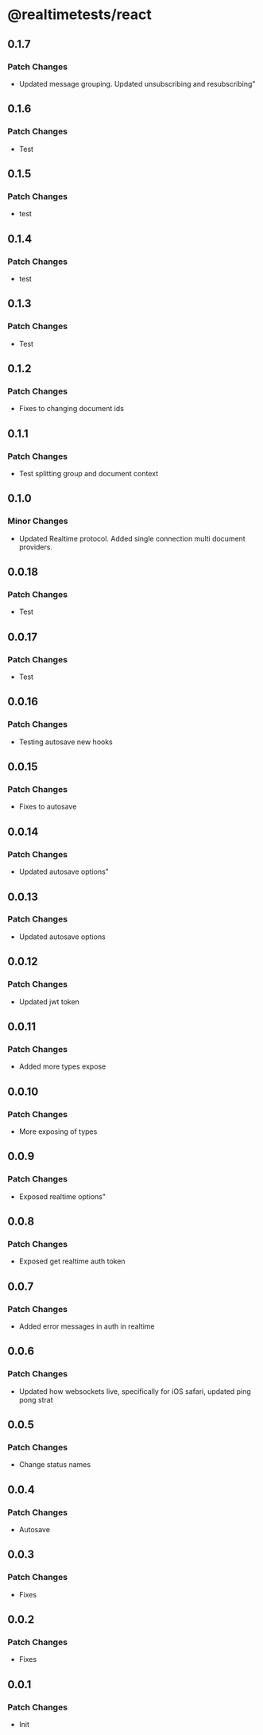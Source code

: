 # @realtimetests/react

## 0.1.7

### Patch Changes

- Updated message grouping. Updated unsubscribing and resubscribing"

## 0.1.6

### Patch Changes

- Test

## 0.1.5

### Patch Changes

- test

## 0.1.4

### Patch Changes

- test

## 0.1.3

### Patch Changes

- Test

## 0.1.2

### Patch Changes

- Fixes to changing document ids

## 0.1.1

### Patch Changes

- Test splitting group and document context

## 0.1.0

### Minor Changes

- Updated Realtime protocol. Added single connection multi document providers.

## 0.0.18

### Patch Changes

- Test

## 0.0.17

### Patch Changes

- Test

## 0.0.16

### Patch Changes

- Testing autosave new hooks

## 0.0.15

### Patch Changes

- Fixes to autosave

## 0.0.14

### Patch Changes

- Updated autosave options"

## 0.0.13

### Patch Changes

- Updated autosave options

## 0.0.12

### Patch Changes

- Updated jwt token

## 0.0.11

### Patch Changes

- Added more types expose

## 0.0.10

### Patch Changes

- More exposing of types

## 0.0.9

### Patch Changes

- Exposed realtime options"

## 0.0.8

### Patch Changes

- Exposed get realtime auth token

## 0.0.7

### Patch Changes

- Added error messages in auth in realtime

## 0.0.6

### Patch Changes

- Updated how websockets live, specifically for iOS safari, updated ping pong strat

## 0.0.5

### Patch Changes

- Change status names

## 0.0.4

### Patch Changes

- Autosave

## 0.0.3

### Patch Changes

- Fixes

## 0.0.2

### Patch Changes

- Fixes

## 0.0.1

### Patch Changes

- Init
